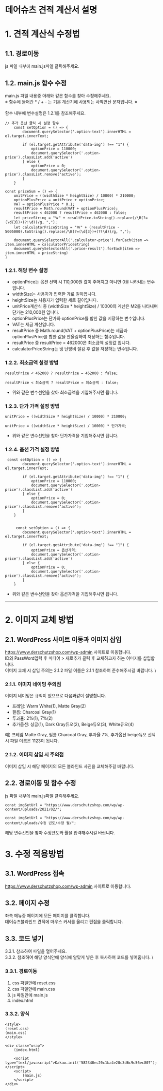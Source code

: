 데어슈츠 견적 계산서 설명
=========================

# 1. 견적 계산식 수정법

## 1.1. 경로이동
js 파일 내부에 main.js파일 클릭해주세요.

## 1.2. main.js 함수 수정
main.js 파일 내용중 아래와 같은 함수를 찾아 수정해주세요.    \
※ 함수에 들어간 * / + - 는 기본 계산기에 사용되는 사칙연산 문자입니다. ※    \
    \
함수 내부에 변수설명은 1.2.1를 참조해주세요.
```
// 추가 옵션 클릭 시 설정 함수
    const setOption = () => {
        document.querySelector('.option-text').innerHTML = el.target.innerText;

        if (el.target.getAttribute('data-img') !== "1") {
            optionPrice = 110000;
            document.querySelector('.option-price').classList.add('active')
        } else {
            optionPrice = 0;
            document.querySelector('.option-price').classList.remove('active');
        }
    }
```

```
const priceSum = () => {
    unitPrice = ((widthSize * heightSize) / 10000) * 210000;
    optionPlusPrice = unitPrice + optionPrice;
    VAT = optionPlusPrice * 0.1;
    resultPrice = Math.round(VAT + optionPlusPrice);
    resultPrice < 462000 ? resultPrice = 462000 : false;
    let priceString = "￦" + resultPrice.toString().replace(/\B(?=(\d{3})+(?!\d))/g, ",");
    let calculatorPriceString = "￦" + (resultPrice - 5005000).toString().replace(/\B(?=(\d{3})+(?!\d))/g, ",");

    document.querySelectorAll('.calculator-price').forEach(item => item.innerHTML = calculatorPriceString)
    document.querySelectorAll('.price-result').forEach(item => item.innerHTML = priceString)
}
```

### 1.2.1. 해당 변수 설명
* optionPrice는 옵션 선택 시 110,000원 값이 주어지고 아니면 0을 나타내는 변수입니다.
* widthSize는 사용자가 입력한 가로 길이입니다.
* heightSize는 사용자가 입력한 세로 길이입니다.
* unitPrice계산식 중 (widthSize * heightSize) / 10000의 계산은 M2를 나타내며 단가는 210,000원 입니다.
* optionPlusPrice는 단가와 optionPrice를 합한 값을 저장하는 변수입니다.
* VAT는 세금 계산입니다.
* resultPrice 중 Math.round(VAT + optionPlusPrice)는 세금과 optionPlusPrice를 합한 값을 반올림하여 저장하는 함수입니다.
* resultPrice 중 resultPrice = 462000은 최소금액 설정값 입니다.
* calculatorPriceString는 냉 난방비 절감 후 값을 저장하는 변수입니다.

### 1.2.2. 최소금액 설정 방법
```
resultPrice < 462000 ? resultPrice = 462000 : false;

resultPrice < 최소금액 ? resultPrice = 최소금액 : false;
```
* 위와 같은 변수선언을 찾아 최소금액을 기입해주시면 됩니다.

### 1.2.3. 단가 가격 설정 방법
```
unitPrice = ((widthSize * heightSize) / 10000) * 210000;

unitPrice = ((widthSize * heightSize) / 10000) * 단가가격;
```
* 위와 같은 변수선언을 찾아 단가가격을 기입해주시면 됩니다. 

### 1.2.4. 옵션 가격 설정 방법
```
 const setOption = () => {
        document.querySelector('.option-text').innerHTML = el.target.innerText;

        if (el.target.getAttribute('data-img') !== "1") {
            optionPrice = 110000;
            document.querySelector('.option-price').classList.add('active')
        } else {
            optionPrice = 0;
            document.querySelector('.option-price').classList.remove('active');
        }
    }
    
    
     const setOption = () => {
        document.querySelector('.option-text').innerHTML = el.target.innerText;

        if (el.target.getAttribute('data-img') !== "1") {
            optionPrice = 옵션가격;
            document.querySelector('.option-price').classList.add('active')
        } else {
            optionPrice = 0;
            document.querySelector('.option-price').classList.remove('active');
        }
    }
```
* 위와 같은 변수선언을 찾아 옵션가격을 기입해주시면 됩니다. 
****
# 2. 이미지 교체 방법
## 2.1. WordPress 사이트 이동과 이미지 삽입
https://www.derschutzshop.com/wp-admin 사이트로 이동합니다.    \
ID와 PassWord입력 후 미디어 > 새로추가 클릭 후 교체하고자 하는 이미지를 삽입합니다.    \
이미지 교체 시 삽입 주의는 2.1.2 파일 이름은 2.1.1 참조하여 준수해주시길 바랍니다.    \

### 2.1.1. 이미지 네이밍 주의점
이미지 네이밍은 규칙이 있으므로 다음과같이 설명합니다.
* 프레임: Warm White(1), Matte Gray(2)
* 필름: Charcoal Gray(1)
* 투과율: 2%(1), 7%(2)
* 추가옵션: 싱글(1), Dark Gray듀오(2), Beige듀오(3), White듀오(4)

예) 프레임 Matte Gray, 필름 Charcoal Gray, 투과율 7%, 추가옵션 beige듀오 선택 시 파일 이름은 1123이 됩니다.

### 2.1.2. 이미지 삽입 시 주의점
이미지 삽입 시 해당 페이지의 모든 블라인드 사진을 교체해주길 바랍니다.

## 2.2. 경로이동 및 함수 수정
js 파일 내부에 main.js파일 클릭해주세요.
```
const imgSetUrl = "https://www.derschutzshop.com/wp/wp-content/uploads/2021/02/";

const imgSetUrl = "https://www.derschutzshop.com/wp/wp-content/uploads/수정 년도/수정 월/";
```
해당 변수선언을 찾아 수정년도와 월을 입력해주시길 바랍니다.

# 3. 수정 적용방법
## 3.1. WordPress 접속
https://www.derschutzshop.com/wp-admin 사이트로 이동합니다.
## 3.2. 페이지 수정
좌측 메뉴중 페이지에 모든 페이지를 클릭합니다.    \
데어슈츠블라인드 견적에 마우스 커서를 올리고 편집을 클릭합니다.
## 3.3. 코드 넣기
3.3.1. 참조하여 파일을 열어주세요.    \
3.3.2. 참조하여 해당 양식안에 양식에 알맞게 넣은 후 복사하여 코드를 넣어줍니다.    \

### 3.3.1. 경로이동
1. css 파일안에 reset.css
2. css 파일안에 main.css
3. js 파일안에 main.js
4. index.html
### 3.3.2. 양식
```
<style>
(reset.css)
(main.css)
</style>

<div class="wrap">
    (index.html)
    
    <script type="text/javascript">Kakao.init('582340ec20c1ba4e20c3d6c9c56ec807');</script>
    <script>
        (main.js)
    </script>
</div>
```
